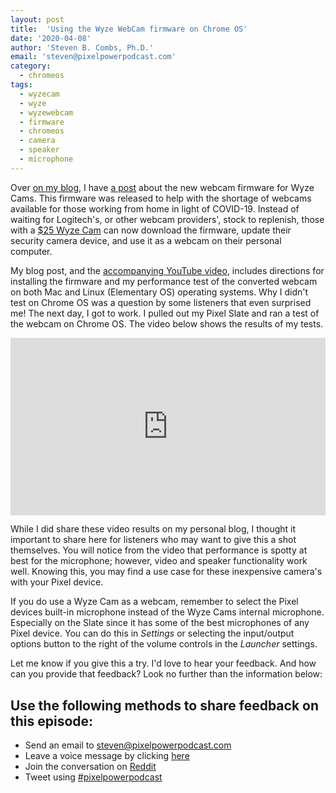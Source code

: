 ```yaml
---
layout: post
title:  'Using the Wyze WebCam firmware on Chrome OS'
date: '2020-04-08'
author: 'Steven B. Combs, Ph.D.'
email: 'steven@pixelpowerpodcast.com'
category:
  - chromeos
tags:
  - wyzecam
  - wyze
  - wyzewebcam
  - firmware
  - chromeos
  - camera
  - speaker
  - microphone
---
```


Over [on my blog](https://www.stevencombs.com), I have [a post](https://www.stevencombs.com/gadgets/2020/04/05/wyzecam-to-webcam.html) about the new webcam firmware for Wyze Cams. This firmware was released to help with the shortage of webcams available for those working from home in light of COVID-19. Instead of waiting for Logitech's, or other webcam providers', stock to replenish, those with a [$25 Wyze Cam](https://amzn.to/2R2sgn6) can now download the firmware, update their security camera device, and use it as a webcam on their personal computer.

My blog post, and the [accompanying YouTube video](https://www.youtube.com/watch?v=ft5GLFBIPNw), includes directions for installing the firmware and my performance test of the converted webcam on both Mac and Linux (Elementary OS) operating systems. Why I didn't test on Chrome OS was a question by some listeners that even surprised me! The next day, I got to work. I pulled out my Pixel Slate and ran a test of the webcam on Chrome OS. The video below shows the results of my tests.

<div style="position:relative;padding-top:56.25%;"><p><iframe src="https://www.youtube.com/embed/ft5GLFBIPNw" frameborder="0" allowfullscreen style="position:absolute;top:0;left:0;width:100%;height:100%;"></iframe></p>
</div>

While I did share these video results on my personal blog, I thought it important to share here for listeners who may want to give this a shot themselves. You will notice from the video that performance is spotty at best for the microphone; however, video and speaker functionality work well. Knowing this, you may find a use case for these inexpensive camera's with your Pixel device. 

If you do use a Wyze Cam as a webcam, remember to select the Pixel devices built-in microphone instead of the Wyze Cams internal microphone. Especially on the Slate since it has some of the best microphones of any Pixel device. You can do this in *Settings* or selecting the input/output options button to the right of the volume controls in the *Launcher* settings.

Let me know if you give this a try. I'd love to hear your feedback. And how can you provide that feedback? Look no further than the information below:

## Use the following methods to share feedback on this episode:

* Send an email to <steven@pixelpowerpodcast.com>
* Leave a voice message by clicking [here](https://anchor.fm/pixelpowerpodcast/message)
* Join the conversation on [Reddit](https://www.reddit.com/r/pixelpowerpodcast/)
* Tweet using [#pixelpowerpodcast](https://twitter.com/search?q=%23pixelpowerpodcast&src=typed_query)
